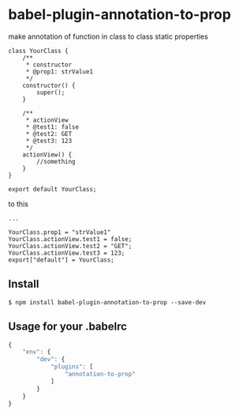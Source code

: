 # babel-plugin-annotation-to-prop

make annotation of function in class to class static properties

```
class YourClass {
	/**
	 * constructor
	 * @prop1: strValue1
	 */
	constructor() {
		super();
	}
	
	/**
	 * actionView 
	 * @test1: false
	 * @test2: GET
	 * @test3: 123
	 */
	actionView() {
		//something
	}
}

export default YourClass;
```

to this

```
...

YourClass.prop1 = "strValue1"
YourClass.actionView.test1 = false;
YourClass.actionView.test2 = "GET";
YourClass.actionView.test3 = 123;
export["default"] = YourClass;
```

## Install

```
$ npm install babel-plugin-annotation-to-prop --save-dev
```

## Usage for your .babelrc

```js
{
	"env": {
		"dev": {
			"plugins": [
				"annotation-to-prop"
			]
		}
	}
}
```


